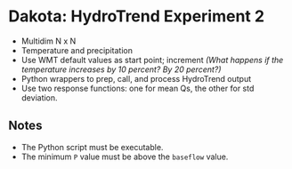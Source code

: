 # Dakota: HydroTrend Experiment 2

* Multidim N x N
* Temperature and precipitation
* Use WMT default values as start point; increment _(What happens if the temperature increases by 10 percent? By 20 percent?)_
* Python wrappers to prep, call, and process HydroTrend output
* Use two response functions: one for mean Qs, the other for std deviation.

## Notes

* The Python script must be executable.
* The minimum `P` value must be above the `baseflow` value.
